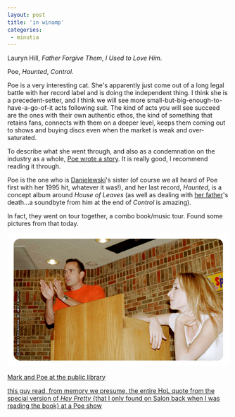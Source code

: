 ```yaml
---
layout: post
title: 'in winamp'
categories:
 - minutia
---
```


Lauryn Hill, _Father Forgive Them_, _I Used to Love Him_.

Poe, _Haunted_, _Control_.

Poe is a very interesting cat. She's apparently just come out of a long legal battle with her record label and is doing the independent thing. I think she is a precedent-setter, and I think we will see more small-but-big-enough-to-have-a-go-of-it acts following suit. The kind of acts you will see succeed are the ones with their own authentic ethos, the kind of something that retains fans, connects with them on a deeper level, keeps them coming out to shows and buying discs even when the market is weak and over-saturated.

To describe what she went through, and also as a condemnation on the industry as a whole, [Poe wrote a story](https://web.archive.org/web/20081014224539/http://www.realpoe.com/gallery/ramblings/thepsycho.htm). It is really good, I recommend reading it through.

Poe is the one who is [Danielewski](https://www.markzdanielewski.com/)'s sister (of course we all heard of Poe first with her 1995 hit, whatever it was!), and her last record, _Haunted_, is a concept album around _House of Leaves_ (as well as dealing with [her father](http://www.imdb.com/name/nm0199756/)'s death...a soundbyte from him at the end of _Control_ is amazing). 

In fact, they went on tour together, a combo book/music tour. Found some pictures from that today. 

![](/assets/2003/12/16.jpg)

[Mark and Poe at the public library](https://web.archive.org/web/20021119091156/http://www.realpoe.com/updates/DM/Chapter1/16.html)

[this guy read, from memory we presume, the entire HoL quote from the special version of _Hey Pretty_ {that I only found on Salon back when I was reading the book} at a Poe show](https://web.archive.org/web/20021205043216/http://www.realpoe.com/updates/14.html)
